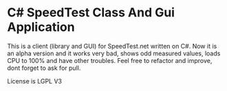C# SpeedTest Class And Gui Application
======================================
This is a client (library and GUI) for SpeedTest.net written on C#.
Now it is an alpha version and it works very bad, shows odd measured values, loads CPU to 100% and have other troubles.
Feel free to refactor and improve, dont forget to ask for pull.

License is LGPL V3
